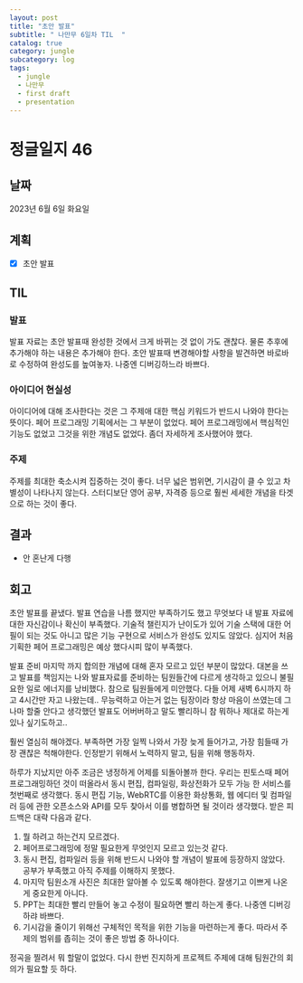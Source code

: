 ```yaml
---
layout: post
title: "초안 발표"
subtitle: " 나만무 6일차 TIL  "
catalog: true
category: jungle
subcategory: log
tags:
  - jungle
  - 나만무
  - first draft
  - presentation
---
```


# 정글일지 46

## 날짜

2023년 6월 6일 화요일

## 계획

- [x] 초안 발표

## TIL

### 발표

발표 자료는 초안 발표때 완성한 것에서 크게 바뀌는 것 없이 가도 괜찮다. 물론 추후에 추가해야 하는 내용은 추가해야 한다. 초안 발표때 변경해야할 사항을 발견하면 바로바로 수정하여 완성도를 높여놓자. 나중엔 디버깅하느라 바쁘다.

### 아이디어 현실성

아이디어에 대해 조사한다는 것은 그 주제애 대한 핵심 키워드가 반드시 나와야 한다는 뜻이다. 페어 프로그래밍 기획에서는 그 부분이 없었다. 페어 프로그래밍에서 핵심적인 기능도 없었고 그것을 위한 개념도 없었다. 좀더 자세하게 조사했어야 했다.

### 주제

주제를 최대한 축소시켜 집중하는 것이 좋다. 너무 넓은 범위면, 기시감이 클 수 있고 차별성이 나타나지 않는다. 스터디보단 영어 공부, 자격증 등으로 훨씬 세세한 개념을 타겟으로 하는 것이 좋다.

## 결과

- 안 혼난게 다행

## 회고

초안 발표를 끝냈다. 발표 연습을 나름 했지만 부족하기도 했고 무엇보다 내 발표 자료에 대한 자신감이나 확신이 부족했다. 기술적 챌린지가 난이도가 있어 기술 스택에 대한 어필이 되는 것도 아니고 많은 기능 구현으로 서비스가 완성도 있지도 않았다. 심지어 처음 기획한 페어 프로그래밍은 예상 했다시피 많이 부족했다.

발표 준비 마지막 까지 합의한 개념에 대해 혼자 모르고 있던 부분이 많았다. 대본을 쓰고 발표를 책임지는 나와 발표자료를 준비하는 팀원들간에 다르게 생각하고 있으니 불필요한 일로 에너지를 낭비했다. 참으로 팀원들에게 미안했다. 다들 어제 새벽 6시까지 하고 4시간만 자고 나왔는데.. 무능력하고 아는거 없는 팀장이라 항상 마음이 쓰였는데 그나마 할줄 안다고 생각했던 발표도 어버버하고 말도 빨리하니 참 뭐하나 제대로 하는게 있나 싶기도하고..

훨씬 열심히 해야겠다. 부족하면 가장 일찍 나와서 가장 늦게 들어가고, 가장 힘들때 가장 괜찮은 척해야한다. 인정받기 위해서 노력하지 말고, 팀을 위해 행동하자.

하루가 지났지만 아주 조금은 냉정하게 어제를 되돌아볼까 한다. 우리는 핀토스때 페어 프로그래밍하던 것이 떠올라서 동시 편집, 컴파일링, 화상전화가 모두 가능 한 서비스를 첫번째로 생각했다. 동시 편집 기능, WebRTC를 이용한 화상통화, 웹 에디터 및 컴파일러 등에 관한 오픈소스와 API를 모두 찾아서 이를 병합하면 될 것이라 생각했다. 받은 피드백은 대략 다음과 같다.

1. 뭘 하려고 하는건지 모르겠다.
2. 페어프로그래밍에 정말 필요한게 무엇인지 모르고 있는것 같다.
3. 동시 편집, 컴파일러 등을 위해 반드시 나와야 할 개념이 발표에 등장하지 않았다. 공부가 부족했고 아직 주제를 이해하지 못했다.
4. 마지막 팀원소개 사진은 최대한 알아볼 수 있도록 해야한다. 잘생기고 이쁘게 나온게 중요한게 아니다.
5. PPT는 최대한 빨리 만들어 놓고 수정이 필요하면 빨리 하는게 좋다. 나중엔 디버깅하랴 바쁘다.
6. 기시감을 줄이기 위해선 구체적인 목적을 위한 기능을 마련하는게 좋다. 따라서 주제의 범위를 좁히는 것이 좋은 방법 중 하나이다.

정곡을 찔려서 뭐 할말이 없었다. 다시 한번 진지하게 프로젝트 주제에 대해 팀원간의 회의가 필요할 듯 하다.
